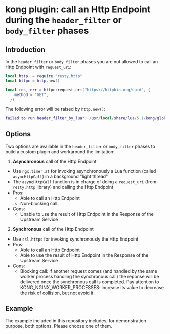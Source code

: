 # kong plugin: call an Http Endpoint during the `header_filter` or `body_filter` phases

## Introduction
In the `header_filter` or `body_filter` phases  you are not allowed to call an Http Endpoint with `request_uri`:
```lua
local http  = require "resty.http"
local httpc = http.new()

local res, err = httpc:request_uri("https://httpbin.org/uuid", {
    method = "GET",
  })
```
 The following error will be raised by `http.new()`:
```lua
failed to run header_filter_by_lua*: /usr/local/share/lua/5.1/kong/globalpatches.lua:581: API disabled in the context of header_filter_by_lua*
```

## Options
Two options are available in the `header_filter` or `body_filter` phases to build a custom plugin and workaround the limitation:
1) **Asynchronous** call of the Http Endpoint
- Use `ngx.timer.at` for invoking asynchronously a Lua function (called `asyncHttpCall`) in a background "light thread"
- The `asyncHttpCall` function is in charge of doing a `request_uri` (from `resty.http` library) and calling the Http Endpoint
- Pros: 
  - Able to call an Http Endpoint
  - Non-blocking call
- Cons:
  - Unable to use the result of Http Endpoint in the Response of the Upstream Service

2) **Synchronous** call of the Http Endpoint
- Use `ssl.https` for invoking synchronously the Http Endpoint
- Pros: 
  - Able to call an Http Endpoint
  - Able to use the result of Http Endpoint in the Response of the Upstream Service
- Cons:
  - Blocking call: if another request comes (and handled by the same worker process handling the synchronous call) the reponse will be delivered once the synchronous call is completed. Pay attention to KONG_NGINX_WORKER_PROCESSES: increase its value to decrease the risk of collision, but not avoid it.

## Example
The example included in this repository includes, for demonstration purpose, both options. Please choose one of them.